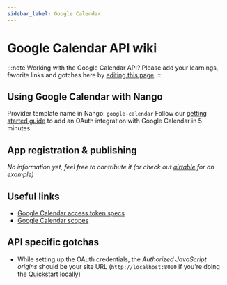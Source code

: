 ```yaml
---
sidebar_label: Google Calendar
---
```


# Google Calendar API wiki

:::note Working with the Google Calendar API?
Please add your learnings, favorite links and gotchas here by [editing this page](https://github.com/nangohq/nango/tree/master/docs/docs/providers/google-calendar.md).
:::

## Using Google Calendar with Nango

Provider template name in Nango: `google-calendar`
Follow our [getting started guide](../reference/guide.md) to add an OAuth integration with Google Calendar in 5 minutes.

## App registration & publishing

_No information yet, feel free to contribute it (or check out [airtable](airtable.md) for an example)_

## Useful links

-   [Google Calendar access token specs](https://cloud.google.com/iam/docs/reference/sts/rest/v1/TopLevel/token#response-body)
-   [Google Calendar scopes](https://developers.google.com/identity/protocols/oauth2/scopes)

## API specific gotchas

-   While setting up the OAuth credentials, the _Authorized JavaScript origins_ should be your site URL (`http://localhost:8000` if you're doing the [Quickstart](../quickstart.md) locally)

